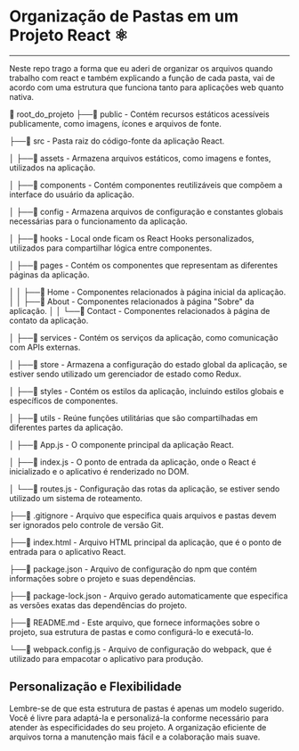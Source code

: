 # Organização de Pastas em um Projeto React ⚛️
-----------
Neste repo trago a forma que eu aderi de organizar os arquivos quando trabalho com react e também explicando a função de cada pasta, vai de acordo com uma estrutura que funciona tanto para aplicações web quanto nativa. 

📁 root_do_projeto
├──📁 public - Contém recursos estáticos acessíveis publicamente, como imagens, ícones e arquivos de fonte.

├──📁 src - Pasta raiz do código-fonte da aplicação React.

│   ├──📁 assets - Armazena arquivos estáticos, como imagens e fontes, utilizados na aplicação.

│   ├──📁 components - Contém componentes reutilizáveis que compõem a interface do usuário da aplicação.

│   ├──📁 config - Armazena arquivos de configuração e constantes globais necessárias para o funcionamento da aplicação.

│   ├──📁 hooks - Local onde ficam os React Hooks personalizados, utilizados para compartilhar lógica entre componentes.

│   ├──📁 pages - Contém os componentes que representam as diferentes páginas da aplicação.

│   │   ├──📁 Home - Componentes relacionados à página inicial da aplicação.
│   │   ├──📁 About - Componentes relacionados à página "Sobre" da aplicação.
│   │   └──📁 Contact - Componentes relacionados à página de contato da aplicação.

│   ├──📁 services - Contém os serviços da aplicação, como comunicação com APIs externas.

│   ├──📁 store - Armazena a configuração do estado global da aplicação, se estiver sendo utilizado um gerenciador de estado como Redux.

│   ├──📁 styles - Contém os estilos da aplicação, incluindo estilos globais e específicos de componentes.

│   ├──📁 utils - Reúne funções utilitárias que são compartilhadas em diferentes partes da aplicação.

│   ├──📄 App.js - O componente principal da aplicação React.

│   ├──📄 index.js - O ponto de entrada da aplicação, onde o React é inicializado e o aplicativo é renderizado no DOM.

│   └──📄 routes.js - Configuração das rotas da aplicação, se estiver sendo utilizado um sistema de roteamento.

├──📄 .gitignore - Arquivo que especifica quais arquivos e pastas devem ser ignorados pelo controle de versão Git.

├──📄 index.html - Arquivo HTML principal da aplicação, que é o ponto de entrada para o aplicativo React.

├──📄 package.json - Arquivo de configuração do npm que contém informações sobre o projeto e suas dependências.

├──📄 package-lock.json - Arquivo gerado automaticamente que especifica as versões exatas das dependências do projeto.

├──📄 README.md - Este arquivo, que fornece informações sobre o projeto, sua estrutura de pastas e como configurá-lo e executá-lo.

└──📄 webpack.config.js - Arquivo de configuração do webpack, que é utilizado para empacotar o aplicativo para produção.


## Personalização e Flexibilidade

Lembre-se de que esta estrutura de pastas é apenas um modelo sugerido. Você é livre para adaptá-la e personalizá-la conforme necessário para atender às especificidades do seu projeto. A organização eficiente de arquivos torna a manutenção mais fácil e a colaboração mais suave.
